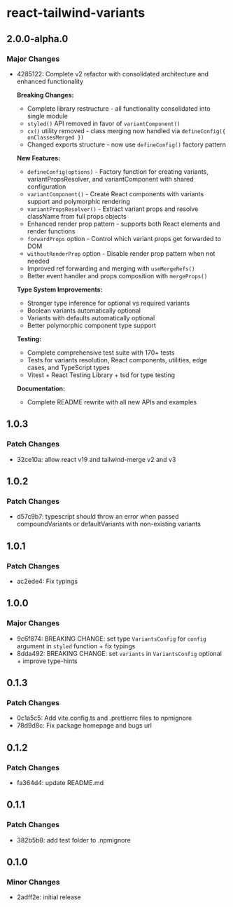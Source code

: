# react-tailwind-variants

## 2.0.0-alpha.0

### Major Changes

- 4285122: Complete v2 refactor with consolidated architecture and enhanced functionality

  **Breaking Changes:**

  - Complete library restructure - all functionality consolidated into single module
  - `styled()` API removed in favor of `variantComponent()`
  - `cx()` utility removed - class merging now handled via `defineConfig({ onClassesMerged })`
  - Changed exports structure - now use `defineConfig()` factory pattern

  **New Features:**

  - `defineConfig(options)` - Factory function for creating variants, variantPropsResolver, and variantComponent with shared configuration
  - `variantComponent()` - Create React components with variants support and polymorphic rendering
  - `variantPropsResolver()` - Extract variant props and resolve className from full props objects
  - Enhanced render prop pattern - supports both React elements and render functions
  - `forwardProps` option - Control which variant props get forwarded to DOM
  - `withoutRenderProp` option - Disable render prop pattern when not needed
  - Improved ref forwarding and merging with `useMergeRefs()`
  - Better event handler and props composition with `mergeProps()`

  **Type System Improvements:**

  - Stronger type inference for optional vs required variants
  - Boolean variants automatically optional
  - Variants with defaults automatically optional
  - Better polymorphic component type support

  **Testing:**

  - Complete comprehensive test suite with 170+ tests
  - Tests for variants resolution, React components, utilities, edge cases, and TypeScript types
  - Vitest + React Testing Library + tsd for type testing

  **Documentation:**

  - Complete README rewrite with all new APIs and examples

## 1.0.3

### Patch Changes

- 32ce10a: allow react v19 and tailwind-merge v2 and v3

## 1.0.2

### Patch Changes

- d57c9b7: typescript should throw an error when passed compoundVariants or defaultVariants with non-existing variants

## 1.0.1

### Patch Changes

- ac2ede4: Fix typings

## 1.0.0

### Major Changes

- 9c6f874: BREAKING CHANGE: set type `VariantsConfig` for `config` argument in `styled` function + fix typings
- 8dda492: BREAKING CHANGE: set `variants` in `VariantsConfig` optional + improve type-hints

## 0.1.3

### Patch Changes

- 0c1a5c5: Add vite.config.ts and .prettierrc files to npmignore
- 78d9d8c: Fix package homepage and bugs url

## 0.1.2

### Patch Changes

- fa364d4: update README.md

## 0.1.1

### Patch Changes

- 382b5b8: add test folder to .npmignore

## 0.1.0

### Minor Changes

- 2adff2e: initial release
